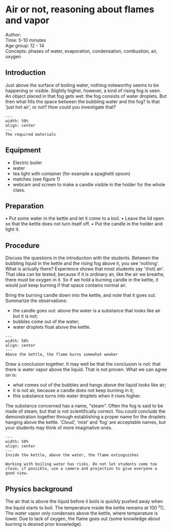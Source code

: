 

# Air or not, reasoning about flames and vapor


Author:     \
Time:	  	  5-10 minutes\
Age group:	12 - 14\
Concepts:	  phases of water, evaporation, condensation, combustion, air, oxygen

## Introduction
Just above the surface of boiling water, nothing noteworthy seems to be happening or visible. Slightly higher, however, a kind of rising fog is seen. An object placed in that fog gets wet: the fog consists of water droplets. But then what fills the space between the bubbling water and the fog? Is that ‘just hot air’, or not? How could you investigate that?

```{figure} demo09_figure1.jpg
---
width: 50%
align: center
---
The required materials
```


## Equipment
* Electric boiler
* water
* tea light with container (for example a spaghetti spoon)
* matches (see figure 1)
* webcam and screen to make a candle visible in the holder for the whole class.

## Preparation
•	Put some water in the kettle and let it come to a boil.
•	Leave the lid open so that the kettle does not turn itself off.
•	Put the candle in the holder and light it.

## Procedure
Discuss the questions in the introduction with the students. Between the bubbling liquid in the kettle and the rising fog above it, you see 'nothing'. What is actually there? Experience shows that most students say '(hot) air'. That idea can be tested, because if it is ordinary air, like the air we breathe, there must be oxygen in it. So if we hold a burning candle in the kettle, it would just keep burning if that space contains normal air.
 
Bring the burning candle down into the kettle, and note that it goes out. Summarize the observations: 
* the candle goes out: above the water is a substance that looks like air but it is not;
* bubbles come out of the water;
* water droplets float above the kettle.

 ```{figure} demo09_figure2.jpg
---
width: 50%
align: center
---
Above the kettle, the flame burns somewhat weaker
```

Draw a conclusion together. It may well be that the conclusion is not: that there is water vapor above the liquid. That is not proven. What we can agree on is: 

*	what comes out of the bubbles and hangs above the liquid looks like air;
*	it is not air, because a candle does not keep burning in it;
*	this substance turns into water droplets when it rises higher.
 
The substance concerned has a name, "steam". Often the fog is said to be made of steam, but that is not scientifically correct. You could conclude the demonstration together through establishing a proper name for the droplets hanging above the kettle. ‘Cloud’, ‘mist’ and ‘fog’ are acceptable names, but your students may think of more imaginative ones. 

```{figure} demo09_figure3.jpg
---
width: 50%
align: center
---
Inside the kettle, above the water, the flame extinguishes
```

```{warning}
Working with boiling water has risks. Do not let students come too close; if possible, use a camera and projection to give everyone a good view.
```

## Physics background
The air that is above the liquid before it boils is quickly pushed away when the liquid starts to boil. The temperature inside the kettle remains at 100 $^o$C. The water vapor only condenses above the kettle, where temperature is lower. Due to lack of oxygen, the flame goes out (some knowledge about burning is desired prior knowledge).

